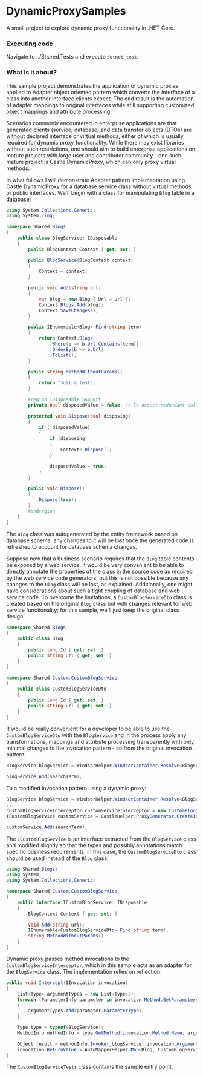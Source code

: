 # DynamicProxySamples
A small project to explore dynamic proxy functionality in .NET Core.

### Executing code
Navigate to ../Shared.Tests and execute ```dotnet test```.

### What is it about?
This sample project demonstrates the application of dynamic proxies applied to Adapter object oriented pattern which converts the interface of a class into another interface clients expect. The end result is the automation of adapter mappings to original interfaces while still supporting customized object mappings and attribute processing.

Scenarios commonly encountered in enterprise applications are that generated clients (service, database) and data transfer objects (DTOs) are without declared interface or virtual methods, either of which is usually required for dynamic proxy functionality. While there may exist libraries without such restrictions, one should aim to build enterprise applications on mature projects with large user and contributor community - one such mature project is Castle DynamicProxy, which can only proxy virtual methods.

In what follows I will demonstrate Adapter pattern implementation using Castle DynamicProxy for a database service class without virtual methods or public interfaces. We'll begin with a class for manipulating ```Blog``` table in a database:

```cs
using System.Collections.Generic;
using System.Linq;

namespace Shared.Blogs
{
    public class BlogService: IDisposable
    {
        public BlogContext Context { get; set; }

        public BlogService(BlogContext context)
        {
            Context = context;
        }

        public void Add(string url)
        {
            var blog = new Blog { Url = url };
            Context.Blogs.Add(blog);
            Context.SaveChanges();
        }

        public IEnumerable<Blog> Find(string term)
        {
            return Context.Blogs
                .Where(b => b.Url.Contains(term))
                .OrderBy(b => b.Url)
                .ToList();
        }

        public string MethodWithoutParams()
        {
            return "Just a test";
        }

        #region IDisposable Support
        private bool disposedValue = false; // To detect redundant calls

        protected void Dispose(bool disposing)
        {
            if (!disposedValue)
            {
                if (disposing)
                {
                    Context?.Dispose();
                }

                disposedValue = true;
            }
        }

        public void Dispose()
        {
            Dispose(true);
        }
        #endregion
    }
}
```

The ```Blog``` class was autogenerated by the entity framework based on database schema, any changes to it will be lost once the generated code is refreshed to account for database schema changes.

Suppose now that a business scenario requires that the ```Blog``` table contents be exposed by a web service. It would be very convenient to be able to directly annotate the properties of the class in the source code as required by the web service code generators, but this is not possible because any changes to the ```Blog``` class will be lost, as explained. Additionally, one might have considerations about such a tight coupling of database and web service code. To overcome the limitations, a ```CustomBlogServiceDto``` class is created based on the original ```Blog``` class but with changes relevant for web service functionality; for this sample, we'll just keep the original class design:

```cs
namespace Shared.Blogs
{
    public class Blog
    {
        public long Id { get; set; }
        public string Url { get; set; }
    }
}
```

```cs
namespace Shared.Custom.CustomBlogService
{
    public class CustomBlogServiceDto
    {
        public long Id { get; set; }
        public string Url { get; set; }
    }
}

```

It would be really convenient for a developer to be able to use the ```CustomBlogServiceDto``` with the ```BlogService``` and in the process apply any transformations, mappings and attribute processing transparently with only minimal changes to the invocation pattern - so from the original invocation pattern:

```cs
BlogService blogService = WindsorHelper.WindsorContainer.Resolve<BlogService>();
...
blogService.Add(searchTerm);
```

To a modified invocation pattern using a dynamic proxy:

```cs
BlogService blogService = WindsorHelper.WindsorContainer.Resolve<BlogService>();
...
CustomBlogServiceInterceptor customServiceInterceptor = new CustomBlogServiceInterceptor(blogService);
ICustomBlogService customService = CastleHelper.ProxyGenerator.CreateInterfaceProxyWithoutTarget<ICustomBlogService>(customServiceInterceptor);

customService.Add(searchTerm);
```

The ```ICustomBlogService``` is an interface extracted from the ```BlogService``` class and modified slightly so that the types and possibly annotations match specific business requirements, in this case, the ```CustomBlogServiceDto``` class should be used instead of the ```Blog``` class:

```cs
using Shared.Blogs;
using System;
using System.Collections.Generic;

namespace Shared.Custom.CustomBlogService
{
    public interface ICustomBlogService: IDisposable
    {
        BlogContext Context { get; set; }

        void Add(string url);
        IEnumerable<CustomBlogServiceDto> Find(string term);
        string MethodWithoutParams();
    }
}
```

Dynamic proxy passes method invocations to the ```CustomBlogServiceInterceptor```, which in this sample acts as an adapter for the ```BlogService``` class. The implementation relies on reflection:

```cs
public void Intercept(IInvocation invocation)
{
    List<Type> argumentTypes = new List<Type>();
    foreach (ParameterInfo parameter in invocation.Method.GetParameters())
    {
        argumentTypes.Add(parameter.ParameterType);
    }

    Type type = typeof(BlogService);
    MethodInfo methodInfo = type.GetMethod(invocation.Method.Name, argumentTypes.ToArray());

    Object result = methodInfo.Invoke(_blogService, invocation.Arguments);
    invocation.ReturnValue = AutoMapperHelper.Map<Blog, CustomBlogServiceDto>(result);
}
```

The ```CustomBlogServiceTests``` class contains the sample entry point.

